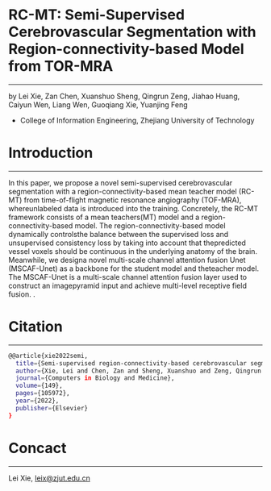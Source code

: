 # **RC-MT: Semi-Supervised Cerebrovascular Segmentation with Region-connectivity-based Model from TOR-MRA**

---

by Lei Xie, Zan Chen, Xuanshuo Sheng, Qingrun Zeng, Jiahao Huang, Caiyun Wen, Liang Wen, Guoqiang Xie, Yuanjing Feng

- College of Information Engineering, Zhejiang University of Technology

# **Introduction**

---

In this paper, we propose a novel semi-supervised cerebrovascular segmentation with a region-connectivity-based mean teacher model (RC-MT) from time-of-flight magnetic resonance angiography (TOF-MRA), whereunlabeled data is introduced into the training. Concretely, the RC-MT framework consists of a mean teachers(MT) model and a region-connectivity-based model. The region-connectivity-based model dynamically controlsthe balance between the supervised loss and unsupervised consistency loss by taking into account that thepredicted vessel voxels should be continuous in the underlying anatomy of the brain. Meanwhile, we designa novel multi-scale channel attention fusion Unet (MSCAF-Unet) as a backbone for the student model and theteacher model. The MSCAF-Unet is a multi-scale channel attention fusion layer used to construct an imagepyramid input and achieve multi-level receptive field fusion. .


# **Citation**

---

```bash
@@article{xie2022semi,
  title={Semi-supervised region-connectivity-based cerebrovascular segmentation for time-of-flight magnetic resonance angiography image},
  author={Xie, Lei and Chen, Zan and Sheng, Xuanshuo and Zeng, Qingrun and Huang, Jiahao and Wen, Caiyun and Wen, Liang and Xie, Guoqiang and Feng, Yuanjing},
  journal={Computers in Biology and Medicine},
  volume={149},
  pages={105972},
  year={2022},
  publisher={Elsevier}
}
```

# Concact

---

Lei Xie, leix@zjut.edu.cn
